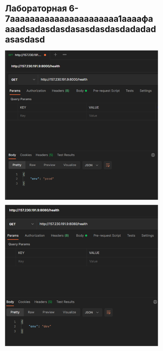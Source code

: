 # Лабораторная 6-7aaaaaaaaaaaaaaaaaaaaaa1aaaaфaaaadsadasdasdasasdasdasdadadadasasdasd
![](img/1.PNG)

![](img/2.PNG)
